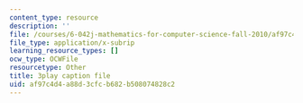 ```yaml
---
content_type: resource
description: ''
file: /courses/6-042j-mathematics-for-computer-science-fall-2010/af97c4d4a88d3cfcb682b508074828c2_bTyxpoi2dmM.srt
file_type: application/x-subrip
learning_resource_types: []
ocw_type: OCWFile
resourcetype: Other
title: 3play caption file
uid: af97c4d4-a88d-3cfc-b682-b508074828c2
---
```

